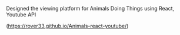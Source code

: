 Designed the viewing platform for Animals Doing Things using React, Youtube API

(https://rover33.github.io/Animals-react-youtube/)
